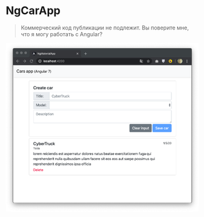 # NgCarApp

> Коммерческий код публикации не подлежит. Вы поверите мне, что я могу работать с Angular?

![screenshot.png](screenshot.png)

